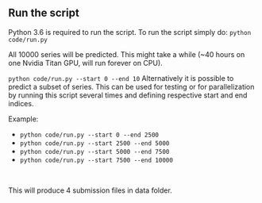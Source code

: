 ## Run the script
Python 3.6 is required to run the script.
To run the script simply do:
`python code/run.py`

All 10000 series will be predicted. This might take a while 
(~40 hours on one Nvidia Titan GPU, will run forever on CPU). 

`python code/run.py --start 0 --end 10`
Alternatively it is possible to predict a subset of series.
This can be used for testing or for parallelization by running
this script several times and defining respective start and
end indices.
<br>

Example:
* `python code/run.py --start 0 --end 2500`
* `python code/run.py --start 2500 --end 5000`
* `python code/run.py --start 5000 --end 7500`
* `python code/run.py --start 7500 --end 10000`
<br>

This will produce 4 submission files in data folder.
<br>
